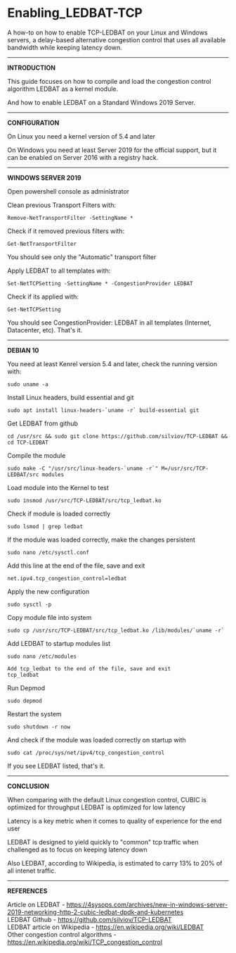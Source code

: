 # Enabling_LEDBAT-TCP
A how-to on how to enable TCP-LEDBAT on your Linux and Windows servers, a delay-based alternative congestion control that uses all available bandwidth while keeping latency down.

---

<b>INTRODUCTION</b>

This guide focuses on how to compile and load the congestion control algorithm LEDBAT as a kernel module.

And how to enable LEDBAT on a Standard Windows 2019 Server.


---

<b>CONFIGURATION</b>

On Linux you need a kernel version of 5.4 and later

On Windows you need at least Server 2019 for the official support, but it can be enabled on Server 2016 with a registry hack.


---

<b> WINDOWS SERVER 2019</b>

Open powershell console as administrator

Clean previous Transport Filters with:

    Remove-NetTransportFilter -SettingName *

Check if it removed previous filters with:

    Get-NetTransportFilter

You should see only the "Automatic" transport filter

Apply LEDBAT to all templates with:

    Set-NetTCPSetting -SettingName * -CongestionProvider LEDBAT

Check if its applied with:

    Get-NetTCPSetting

You should see CongestionProvider: LEDBAT in all templates (Internet, Datacenter, etc). That's it.


---

<b>DEBIAN 10</b>

You need at least Kenrel version 5.4 and later, check the running version with:

    sudo uname -a

Install Linux headers, build essential and git

    sudo apt install linux-headers-`uname -r` build-essential git

Get LEDBAT from github

    cd /usr/src && sudo git clone https://github.com/silviov/TCP-LEDBAT && cd TCP-LEDBAT

Compile the module

    sudo make -C "/usr/src/linux-headers-`uname -r`" M=/usr/src/TCP-LEDBAT/src modules

Load module into the Kernel to test

    sudo insmod /usr/src/TCP-LEDBAT/src/tcp_ledbat.ko

Check if module is loaded correctly

    sudo lsmod | grep ledbat

If the module was loaded correctly, make the changes persistent

    sudo nano /etc/sysctl.conf

Add this line at the end of the file, save and exit

    net.ipv4.tcp_congestion_control=ledbat

Apply the new configuration

    sudo sysctl -p

Copy module file into system

    sudo cp /usr/src/TCP-LEDBAT/src/tcp_ledbat.ko /lib/modules/`uname -r`

Add LEDBAT to startup modules list

    sudo nano /etc/modules

    Add tcp_ledbat to the end of the file, save and exit
    tcp_ledbat

Run Depmod

    sudo depmod

Restart the system

    sudo shutdown -r now

And check if the module was loaded correctly on startup with

    sudo cat /proc/sys/net/ipv4/tcp_congestion_control
    
If you see LEDBAT listed, that's it.

---

<b>CONCLUSION</b>

When comparing with the default Linux congestion control, CUBIC is optimized for throughput LEDBAT is optimized for low latency

Latency is a key metric when it comes to quality of experience for the end user

LEDBAT is designed to yield quickly to "common" tcp traffic when challenged as to focus on keeping latency down

Also LEDBAT, according to Wikipedia, is estimated to carry 13% to 20% of all intenet traffic.

---

<b>REFERENCES</b>

Article on LEDBAT - https://4sysops.com/archives/new-in-windows-server-2019-networking-http-2-cubic-ledbat-dpdk-and-kubernetes</br>
LEDBAT Github - https://github.com/silviov/TCP-LEDBAT</br>
LEDBAT article on Wikipedia - https://en.wikipedia.org/wiki/LEDBAT</br>
Other congestion control algorithms - https://en.wikipedia.org/wiki/TCP_congestion_control</br>

